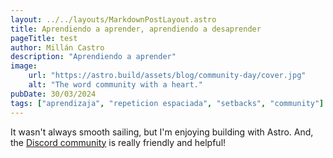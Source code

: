 ```yaml
---
layout: ../../layouts/MarkdownPostLayout.astro
title: Aprendiendo a aprender, aprendiendo a desaprender
pageTitle: test
author: Millán Castro
description: "Aprendiendo a aprender"
image: 
    url: "https://astro.build/assets/blog/community-day/cover.jpg"
    alt: "The word community with a heart."
pubDate: 30/03/2024
tags: ["aprendizaja", "repeticion espaciada", "setbacks", "community"]
---
```

It wasn't always smooth sailing, but I'm enjoying building with Astro. And, the [Discord community](https://astro.build/chat) is really friendly and helpful!